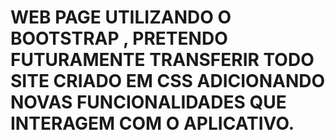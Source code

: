 # WEB PAGE UTILIZANDO O BOOTSTRAP , PRETENDO FUTURAMENTE TRANSFERIR TODO SITE CRIADO EM CSS ADICIONANDO NOVAS FUNCIONALIDADES QUE  INTERAGEM COM O APLICATIVO. 
